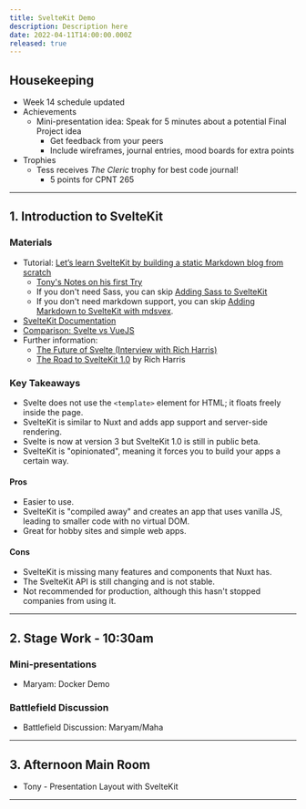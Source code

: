```yaml
---
title: SvelteKit Demo
description: Description here
date: 2022-04-11T14:00:00.000Z
released: true
---
```


## Housekeeping
- Week 14 schedule updated
- Achievements
  - Mini-presentation idea: Speak for 5 minutes about a potential Final Project idea 
      - Get feedback from your peers
      - Include wireframes, journal entries, mood boards for extra points
- Trophies
    - Tess receives _The Cleric_ trophy for best code journal!
        - 5 points for CPNT 265

---

## 1. Introduction to SvelteKit
### Materials
- Tutorial: [Let’s learn SvelteKit by building a static Markdown blog from scratch](https://joshcollinsworth.com/blog/build-static-sveltekit-markdown-blog)
    - [Tony's Notes on his first Try](https://acidtone.github.io/code-journal/#march-22-2022)
    - If you don't need Sass, you can skip [Adding Sass to SvelteKit](https://joshcollinsworth.com/blog/build-static-sveltekit-markdown-blog#adding-sass-to-sveltekit)
    - If you don't need markdown support, you can skip [Adding Markdown to SvelteKit with mdsvex](https://joshcollinsworth.com/blog/build-static-sveltekit-markdown-blog#adding-markdown-to-sveltekit-with-mdsvex).
- [SvelteKit Documentation](https://kit.svelte.dev/docs/introduction)
- [Comparison: Svelte vs VueJS](https://procoders.tech/blog/svelte-vs-vue-frameworks-comparison/)
- Further information:
    - [The Future of Svelte (Interview with Rich Harris)](https://www.youtube.com/watch?v=uQntFkK8Z54)
    - [The Road to SvelteKit 1.0](https://www.youtube.com/watch?v=s6a1pbTVcUs) by Rich Harris

### Key Takeaways
- Svelte does not use the `<template>` element for HTML; it floats freely inside the page.
- SvelteKit is similar to Nuxt and adds app support and server-side rendering.
- Svelte is now at version 3 but SvelteKit 1.0 is still in public beta.
- SvelteKit is "opinionated", meaning it forces you to build your apps a certain way.

#### Pros
- Easier to use.
- SvelteKit is "compiled away" and creates an app that uses vanilla JS, leading to smaller code with no virtual DOM.
- Great for hobby sites and simple web apps.

#### Cons
- SvelteKit is missing many features and components that Nuxt has.
- The SvelteKit API is still changing and is not stable.
- Not recommended for production, although this hasn't stopped companies from using it.

---

## 2. Stage Work - 10:30am
### Mini-presentations
- Maryam: Docker Demo

### Battlefield Discussion
- Battlefield Discussion: Maryam/Maha

---

## 3. Afternoon Main Room
- Tony - Presentation Layout with SvelteKit

---